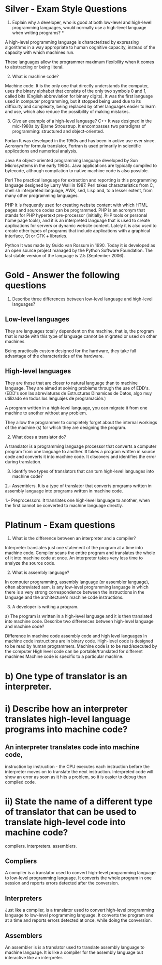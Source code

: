  
# Silver - Exam Style Questions

 1. Explain why a developer, 
who is good at both low-level and high-level programming languages,
would normally use a high-level language when writing programs? * 

A high-level programming language is characterized by expressing algorithms in a 
way appropriate to human cognitive capacity, instead of the capacity with which machines run. 

These languages ​​allow the programmer maximum flexibility 
when it comes to abstracting or being literal.

 2. What is machine code?

Machine code. It is the only one that directly understands the computer, 
uses the binary alphabet that consists of the only two symbols 0 and 1, 
called bits (English abbreviation for binary digits). 
It was the first language used in computer programming,
 but it stopped being used due to its difficulty and complexity, 
being replaced by other languages ​​easier to learn and use, which also reduce the possibility of making mistakes.

 3.  Give an example of a high-level language? 
 C++
 It was designed in the mid-1980s by Bjarne Stroustrup. 
 It encompasses two paradigms of programming: structured and object-oriented.

 Fortan 
 It was developed in the 1950s and has been in active use ever since. 
 Acronym for formula translator, Fortran is used primarily in scientific applications and numerical analysis.

 Java
 An object-oriented programming language developed by Sun Microsystems in the early 1990s. 
 Java applications are typically compiled to bytecode, 
 although compilation to native machine code is also possible.
 
 Perl 
 The practical language for extraction and reporting is this programming language designed by Larry Wall in 1987. 
 Perl takes characteristics from C, shell sh interpreted language, AWK, sed, Lisp and, 
 to a lesser extent, from many other programming languages.
 
 PHP 
 It is frequently used for creating website content with which HTML pages and source codes can be programmed. 
 PHP is an acronym that stands for PHP hypertext pre-processor (initially, PHP tools or personal home page tools), 
 and it is an interpreted language that is used to create applications for servers or dynamic website content.
 Lately it is also used to create other types of programs that include applications with a graphical interface, 
 Qt or GTK + libraries.
 
 Python 
 It was made by Guido van Rossum in 1990. Today it is developed as an open source project managed 
 by the Python Software Foundation. 
 The last stable version of the language is 2.5 (September 2006).

# Gold - Answer the following questions

  1.  Describe three differences between low-level language and high-level languages?
 
##   Low-level languages
   They are languages ​​totally dependent on the machine, that is, 
   the program that is made with this type of language cannot be migrated or used on other machines.
 
   Being practically custom designed for the hardware, 
   they take full advantage of the characteristics of the hardware.

##   High-level languages 
   They are those that are closer to natural language than to machine language.
   They are aimed at solving problems through the use of EDD's.
   (EDD's son las abreviaturas de Estructuras Dinamicas de Datos, 
   algo muy utilizado en todos los lenguajes de programación.)
 
   A program written in a high-level language, you can migrate it from one machine to another without any problem.
 
   They allow the programmer to completely forget about the internal workings of the machine (s) 
   for which they are designing the program.

  2.  What does a translator do?
 
  A translator is a programming language processor that converts a computer program from one language to another. 
  It takes a program written in source code and converts it into machine code. 
  It discovers and identifies the error during translation.
 
  3.  Identify two types of translators that can turn high-level languages into machine code?

   2.- Assemblers. It is a type of translator that converts programs written in assembly language 
   into programs written in machine code.

   1.- Preprocessors. 
   It translates one high-level language to another, when the first cannot be converted to machine language directly.

#   Platinum - Exam questions

   1. What is the difference between an interpreter and a compiler?

   Interpreter translates just one statement of the program at a time into machine code. 
   Compiler scans the entire program and translates the whole of it into machine code at once. 
   An interpreter takes very less time to analyze the source code.

   2.  What is assembly language?

   In computer programming, assembly language (or assembler language), often abbreviated asm, is any low-level programming language 
   in which there is a very strong correspondence between the instructions in 
   the language and the architecture's machine code instructions.

   3.  A developer is writing a program.

   a) The program is written in a high-level language and it is then translated into machine code. 
   Describe two differences between high-level language and machine code? 
 
   Difference in machine code assembly code and high level languages
   In machine code instructions are in binary code. High-level code is designed to be read by human programmers. 
   Machine code is to be read/executed by the computer High level code can be portable/translated 
   for different machines Machine code is specific to a particular machine. 

#   b) One type of translator is an interpreter.

#   i) Describe how an interpreter translates high-level language programs into machine code?
 
##   An interpreter translates code into machine code, 
   instruction by instruction - the CPU executes each instruction before the interpreter moves on to translate the next instruction. 
   Interpreted code will show an error as soon as it hits a problem, so it is easier to debug than compiled code.

#   ii) State the name of a different type of translator that can be used to translate high-level code into machine code?

   compilers.
   interpreters.
   assemblers.

##  Compliers 
 
  A compiler is a translator used to convert high-level programming language to low-level programming language. 
  It converts the whole program in one session and reports errors detected after the conversion.

## Interpreters
 
  Just like a compiler, is a translator used to convert high-level programming language to low-level programming language. 
  It converts the program one at a time and reports errors detected at once, while doing the conversion.

## Assemblers 

  An assembler is is a translator used to translate assembly language to machine language.
  It is like a compiler for the assembly language but interactive like an interpreter. 
